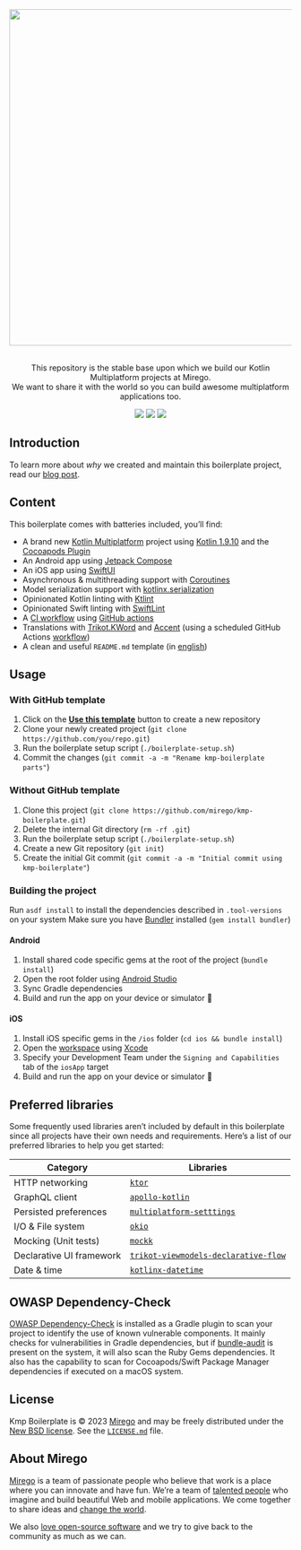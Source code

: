 <div align="center">
  <img src="https://user-images.githubusercontent.com/5982196/202266973-6cec2e9e-627d-4a97-a664-eef04d1e07d3.png" width="600" />
  <p><br />This repository is the stable base upon which we build our Kotlin Multiplatform projects at Mirego.<br />We want to share it with the world so you can build awesome multiplatform applications too.</p>
  <a href="https://github.com/mirego/kmp-boilerplate/actions/workflows/ci.yml"><img src="https://github.com/mirego/kmp-boilerplate/actions/workflows/ci.yaml/badge.svg"/></a>
  <a href="https://kotlinlang.org/"><img src="https://img.shields.io/badge/kotlin-1.9.10-blue.svg?logo=kotlin"/></a>
  <a href="https://opensource.org/licenses/BSD-3-Clause"><img src="https://img.shields.io/badge/License-BSD_3--Clause-blue.svg"/></a>
</div>

## Introduction

To learn more about _why_ we created and maintain this boilerplate project, read
our [blog post](https://shift.mirego.com/en/boilerplate-projects).

## Content

This boilerplate comes with batteries included, you’ll find:

- A brand new [Kotlin Multiplatform](https://kotlinlang.org/docs/multiplatform.html) project using
  [Kotlin 1.9.10](https://github.com/JetBrains/kotlin/releases/tag/v1.9.10) and
  the [Cocoapods Plugin](https://kotlinlang.org/docs/native-cocoapods.html)
- An Android app using [Jetpack Compose](https://developer.android.com/jetpack/compose)
- An iOS app using [SwiftUI](https://developer.apple.com/xcode/swiftui)
- Asynchronous & multithreading support
  with [Coroutines](https://kotlinlang.org/docs/coroutines-overview.html)
- Model serialization support
  with [kotlinx.serialization](https://github.com/Kotlin/kotlinx.serialization)
- Opinionated Kotlin linting with [Ktlint](https://github.com/pinterest/ktlint)
- Opinionated Swift linting with [SwiftLint](https://github.com/realm/SwiftLint)
- A [CI workflow](.github/workflows/ci.yaml)
  using [GitHub actions](https://docs.github.com/en/actions)
- Translations with [Trikot.KWord](https://github.com/mirego/trikot/tree/master/trikot-kword)
  and [Accent](https://www.accent.reviews) (using a scheduled GitHub
  Actions [workflow](./.github/workflows/accent.yaml))
- A clean and useful `README.md` template (in [english](./BOILERPLATE_README.md))

## Usage

### With GitHub template

1. Click on the [**Use this template**](https://github.com/mirego/kmp-boilerplate/generate)
   button to create a new repository
2. Clone your newly created project (`git clone https://github.com/you/repo.git`)
3. Run the boilerplate setup script (`./boilerplate-setup.sh`)
4. Commit the changes (`git commit -a -m "Rename kmp-boilerplate parts"`)

### Without GitHub template

1. Clone this project (`git clone https://github.com/mirego/kmp-boilerplate.git`)
2. Delete the internal Git directory (`rm -rf .git`)
3. Run the boilerplate setup script (`./boilerplate-setup.sh`)
4. Create a new Git repository (`git init`)
5. Create the initial Git commit (`git commit -a -m "Initial commit using kmp-boilerplate"`)

### Building the project

Run `asdf install` to install the dependencies described in `.tool-versions` on your system
Make sure you have [Bundler](https://rubygems.org/gems/bundler) installed (`gem install bundler`)

#### Android

1. Install shared code specific gems at the root of the project (`bundle install`)
2. Open the root folder using [Android Studio](https://developer.android.com/studio)
3. Sync Gradle dependencies
4. Build and run the app on your device or simulator 🚀

#### iOS

1. Install iOS specific gems in the `/ios` folder (`cd ios && bundle install`)
2. Open the [workspace](./ios/iosApp.xcworkspace) using [Xcode](https://developer.apple.com/xcode/)
3. Specify your Development Team under the `Signing and Capabilities` tab of the `iosApp` target
4. Build and run the app on your device or simulator 🚀

## Preferred libraries

Some frequently used libraries aren’t included by default in this boilerplate since all projects
have their own needs and requirements. Here’s a list of our preferred libraries to help you get
started:

| Category                 | Libraries                                                                                                               |
|--------------------------|-------------------------------------------------------------------------------------------------------------------------|
| HTTP networking          | [`ktor`](https://ktor.io/)                                                                                              |
| GraphQL client           | [`apollo-kotlin`](https://www.apollographql.com/docs/kotlin/)                                                           |
| Persisted preferences    | [`multiplatform-setttings`](https://github.com/russhwolf/multiplatform-settings)                                        |
| I/O & File system        | [`okio`](https://square.github.io/okio/multiplatform/)                                                                  |
| Mocking (Unit tests)     | [`mockk`](https://mockk.io/)                                                                                            |
| Declarative UI framework | [`trikot-viewmodels-declarative-flow`](https://github.com/mirego/trikot/tree/master/trikot-viewmodels-declarative-flow) |
| Date & time              | [`kotlinx-datetime`](https://github.com/Kotlin/kotlinx-datetime)                                                        |

## OWASP Dependency-Check

[OWASP Dependency-Check](http://jeremylong.github.io/DependencyCheck/index.html) is installed as a Gradle plugin to scan your project to identify the use of known vulnerable components. It mainly checks for vulnerabilities in Gradle dependencies, but if [bundle-audit](https://github.com/rubysec/bundler-audit) is present on the system, it will also scan the Ruby Gems dependencies. It also has the capability to scan for Cocoapods/Swift Package Manager dependencies if executed on a macOS system.

## License

Kmp Boilerplate is © 2023 [Mirego](https://www.mirego.com) and may be freely distributed under
the [New BSD license](http://opensource.org/licenses/BSD-3-Clause). See
the [`LICENSE.md`](https://github.com/mirego/kmp-boilerplate/blob/master/LICENSE.md) file.

## About Mirego

[Mirego](https://www.mirego.com) is a team of passionate people who believe that work is a place
where you can innovate and have fun. We’re a team of [talented people](https://life.mirego.com) who
imagine and build beautiful Web and mobile applications. We come together to share ideas
and [change the world](http://www.mirego.org).

We also [love open-source software](https://open.mirego.com) and we try to give back to the
community as much as we can.
